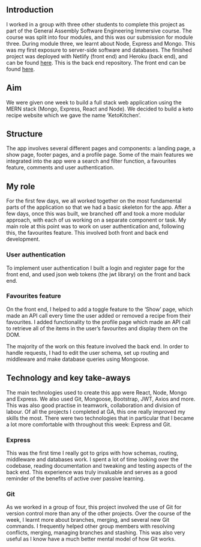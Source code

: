 ## Introduction
I worked in a group with three other students to complete this project as part of the General Assembly Software Engineering Immersive course. The course was split into four modules, and this was our submission for module three. During module three, we learnt about Node, Express and Mongo. This was my first exposure to server-side software and databases. The finished project was deployed with Netlify (front end) and Heroku (back end), and can be found [here](https://ketokitchen-proj-three-sei.netlify.app/). This is the back end repository. The front end can be found [here](https://github.com/tigeryant/sei-project-three-fe).

## Aim
We were given one week to build a full stack web application using the MERN stack (Mongo, Express, React and Node). We decided to build a keto recipe website which we gave the name ‘KetoKitchen’.

## Structure
The app involves several different pages and components: a landing page, a show page, footer pages, and a profile page. Some of the main features we integrated into the app were a search and filter function, a favourites feature, comments and user authentication.

## My role
For the first few days, we all worked together on the most fundamental parts of the application so that we had a basic skeleton for the app. After a few days, once this was built, we branched off and took a more modular approach, with each of us working on a separate component or task. 
My main role at this point was to work on user authentication and, following this, the favourites feature. This involved both front and back end development. 

### User authentication
To implement user authentication I built a login and register page for the front end, and used json web tokens (the jwt library) on the front and back end.

### Favourites feature
On the front end, I helped to add a toggle feature to the ‘Show’ page, which made an API call every time the user added or removed a recipe from their favourites. I added functionality to the profile page which made an API call to retrieve all of the items in the user’s favourites and display them on the DOM.

The majority of the work on this feature involved the back end. In order to handle requests, I had to edit the user schema, set up routing and middleware and make database queries using Mongoose. 

## Technology and key take-aways

The main technologies used to create this app were React, Node, Mongo and Express. We also used Git, Mongoose, Bootstrap, JWT, Axios and more.  This was also good practise in teamwork, collaboration and division of labour. Of all the projects I completed at GA, this one really improved my skills the most. There were two technologies that in particular that I became a lot more comfortable with throughout this week: Express and Git.

### Express
This was the first time I really got to grips with how schemas, routing, middleware and databases work. I spent a lot of time looking over the codebase, reading documentation and tweaking and testing aspects of the back end. This experience was truly invaluable and serves as a good reminder of the benefits of active over passive learning.

### Git
As we worked in a group of four, this project involved the use of Git for version control more than any of the other projects. Over the course of the week, I learnt more about branches, merging, and several new Git commands. I frequently helped other group members with resolving conflicts, merging, managing branches and stashing. This was also very useful as I know have a much better mental model of how Git works.

